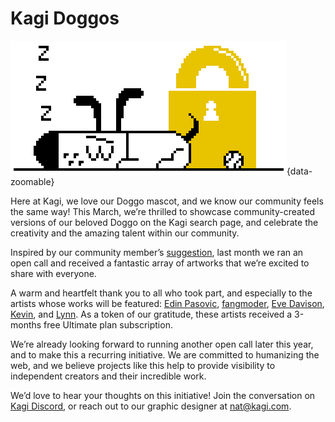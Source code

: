 # Kagi Doggos

![Kagi Doggos](./media/doggos/1_Edin.png "Kagi Doggo by Edin Pasovic"){data-zoomable}

Here at Kagi, we love our Doggo mascot, and we know our community feels the same way! This March, we’re thrilled to showcase community-created versions of our beloved Doggo on the Kagi search page, and celebrate the creativity and the amazing talent within our community.

Inspired by our community member’s [suggestion](https://kagifeedback.org/d/5911-community-artwork-doodles-on-home-and-search-page/), last month we ran an open call and received a fantastic array of artworks that we’re excited to share with everyone. 

A warm and heartfelt thank you to all who took part, and especially to the artists whose works will be featured: [Edin Pasovic](https://edinpasovic.art/), [fangmoder](https://x.com/fangmoder), [Eve Davison](https://noodlecreative.uk/), [Kevin](https://foofaraw.press/), and [Lynn](https://bsky.app/profile/art.lynn.cat). As a token of our gratitude, these artists received a 3-months free Ultimate plan subscription. 

We’re already looking forward to running another open call later this year, and to make this a recurring initiative. We are committed to humanizing the web, and we believe projects like this help to provide visibility to independent creators and their incredible work.

We’d love to hear your thoughts on this initiative! Join the conversation on [Kagi Discord](https://kagi.com/discord), or reach out to our graphic designer at nat@kagi.com.